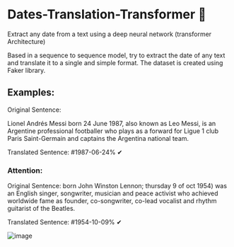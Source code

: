 # Dates-Translation-Transformer 📆
Extract any date from a text using a deep neural network (transformer Architecture)


Based in a sequence to sequence model, try to extract the date of any text and translate it to a single and simple format.
The dataset is created using Faker library.

## Examples:

Original Sentence: 

Lionel Andrés Messi born 24 June 1987, also known as Leo Messi, is an Argentine professional footballer who plays as a forward for Ligue 1 club Paris Saint-Germain and captains the Argentina national team.

Translated Sentence: #1987-06-24% ✔


### Attention:
Original Sentence: born John Winston Lennon; thursday 9 of oct 1954) was an English singer, songwriter, musician and peace activist who achieved worldwide fame as founder, co-songwriter, co-lead vocalist and rhythm guitarist of the Beatles.

Translated Sentence: #1954-10-09% ✔

![image](https://github.com/FelipeAce96/Dates-Translation-Transformer/assets/53706252/e85fc8ad-8063-4350-92ff-7fe849418083)


